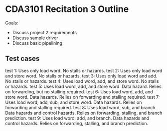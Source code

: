 # CDA3101 Recitation 3 Outline

Goals:
* Discuss project 2 requirements
* Discuss sample driver
* Discuss basic pipelining

## Test cases
test 1: Uses only load word. No stalls or hazards.
test 2: Uses only load word and store word. No stalls or hazards.
test 3: Uses only load word and add. No stalls or hazards.
test 4: Uses load word, add, and store word. No stalls or hazards.
test 5: Uses load word, add, and store word. Data hazard. Relies on forwarding, but no stalling required.
test 6: Uses load word, add, and store word. Data hazards. Relies on forwarding and stalling required.
test 7: Uses load word, add, sub, and store word. Data hazards. Relies on forwarding and stalling required.
test 8: Uses load word, sub, and branch. Data hazards and control hazards. Relies on forwarding, stalling, and branch prediction.
test 9: Uses load word, add, and branch. Data hazards and control hazards. Relies on forwarding, stalling, and branch prediction.